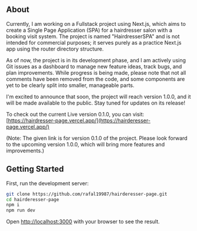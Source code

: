 ## About

Currently, I am working on a Fullstack project using Next.js, which aims to create a Single Page Application (SPA) for a hairdresser salon with a booking visit system. The project is named "HairdresserSPA" and is not intended for commercial purposes; it serves purely as a practice Next.js app using the router directory structure.

As of now, the project is in its development phase, and I am actively using Git issues as a dashboard to manage new feature ideas, track bugs, and plan improvements. While progress is being made, please note that not all comments have been removed from the code, and some components are yet to be clearly split into smaller, manageable parts.

I'm excited to announce that soon, the project will reach version 1.0.0, and it will be made available to the public. Stay tuned for updates on its release!

To check out the current Live version 0.1.0, you can visit: [https://hairdresser-page.vercel.app/](https://hairderesser-page.vercel.app/)

(Note: The given link is for version 0.1.0 of the project. Please look forward to the upcoming version 1.0.0, which will bring more features and improvements.)

## Getting Started

First, run the development server:

```bash
git clone https://github.com/rafal19987/hairderesser-page.git
cd hairderesser-page
npm i
npm run dev
```

Open [http://localhost:3000](http://localhost:3000) with your browser to see the result.

